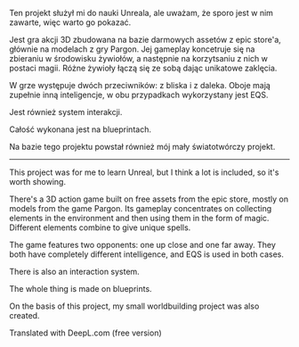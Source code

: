 Ten projekt służył mi do nauki Unreala, ale uważam, że sporo jest w nim zawarte, więc warto go pokazać.

Jest gra akcji 3D zbudowana na bazie darmowych assetów z epic store'a, głównie na modelach z gry Pargon. 
Jej gameplay koncetruje się na zbieraniu w środowisku żywiołów, a następnie na korzytsaniu z nich w postaci magii.
Różne żywioły łączą się ze sobą dając unikatowe zaklęcia.

W grze występuje dwóch przeciwników: z bliska i z daleka. Oboje mają zupełnie inną inteligencje, w obu przypadkach wykorzystany jest EQS.

Jest również system interakcji.

Całość wykonana jest na blueprintach.

Na bazie tego projektu powstał również mój mały światotwórczy projekt.

----------------------------------------------------------------------------------------------------------------------------------

This project was for me to learn Unreal, but I think a lot is included, so it's worth showing.

There's a 3D action game built on free assets from the epic store, mostly on models from the game Pargon. 
Its gameplay concentrates on collecting elements in the environment and then using them in the form of magic.
Different elements combine to give unique spells.

The game features two opponents: one up close and one far away. They both have completely different intelligence, and EQS is used in both cases.

There is also an interaction system.

The whole thing is made on blueprints.

On the basis of this project, my small worldbuilding project was also created.


Translated with DeepL.com (free version)
